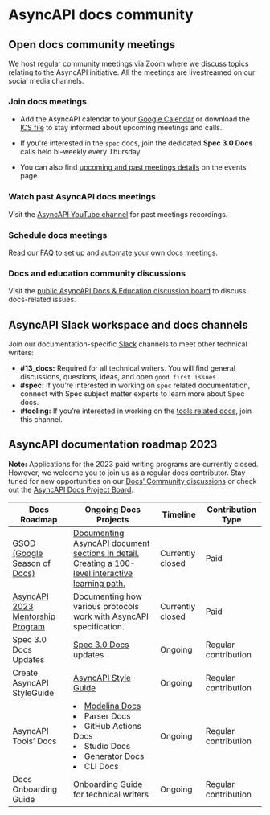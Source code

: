 # AsyncAPI docs community

## Open docs community meetings

We host regular community meetings via Zoom where we discuss topics relating to the AsyncAPI initiative. All the meetings are livestreamed on our social media channels.

### Join docs meetings

- Add the AsyncAPI calendar to your [Google Calendar](https://calendar.google.com/calendar/u/3?cid=Y19xOXRzZWlnbG9tZHNqNm5qdWh2YnB0czExY0Bncm91cC5jYWxlbmRhci5nb29nbGUuY29t) or download the [ICS file](https://calendar.google.com/calendar/ical/c_q9tseiglomdsj6njuhvbpts11c%40group.calendar.google.com/public/basic.ics) to stay informed about upcoming meetings and calls.

- If you're interested in the `spec` docs, join the dedicated **Spec 3.0 Docs** calls held bi-weekly every Thursday. 

- You can also find [upcoming and past meetings details](https://www.asyncapi.com/community/events) on the events page. 

### Watch past AsyncAPI docs meetings


Visit the [AsyncAPI YouTube channel](https://www.youtube.com/AsyncAPI) for past meetings recordings.

### Schedule docs meetings


Read our FAQ to [set up and automate your own docs meetings](https://github.com/asyncapi/community/blob/master/MEETINGS_ORGANIZATION.md).


### Docs and education community discussions

Visit the [public AsyncAPI Docs & Education discussion board](https://github.com/orgs/asyncapi/discussions/categories/docs-education) to discuss docs-related issues.


## AsyncAPI Slack workspace and docs channels


Join our documentation-specific [Slack](https://www.asyncapi.com/slack-invite) channels to meet other technical writers:

- **#13_docs:** Required for all technical writers. You will find general discussions, questions, ideas, and open `good first issues.`
- **#spec:** If you’re interested in working on `spec` related documentation, connect with Spec subject matter experts to learn more about Spec docs.
- **#tooling:** If you’re interested in working on the [tools related docs](https://www.asyncapi.com/docs/tools), join this channel.



## AsyncAPI documentation roadmap 2023

**Note:** Applications for the 2023 paid writing programs are currently closed. However, we welcome you to join us as a regular docs contributor. Stay tuned for new opportunities on our [Docs’ Community discussions](https://github.com/orgs/asyncapi/discussions/categories/docs-education) or check out the [AsyncAPI Docs Project Board](https://github.com/orgs/asyncapi/projects/12).

| Docs Roadmap | Ongoing Docs Projects | Timeline | Contribution Type |
|--------------|-----------------------|----------|---------------------|
| [GSOD (Google Season of Docs)](https://developers.google.com/season-of-docs/docs/timeline) | [Documenting AsyncAPI document sections in detail. Creating a 100-level interactive learning path.](https://github.com/asyncapi/website/issues/1507) | Currently closed | Paid |
| [AsyncAPI 2023 Mentorship Program](https://github.com/orgs/asyncapi/discussions/689) | Documenting how various protocols work with AsyncAPI specification. | Currently closed | Paid |
| Spec 3.0 Docs Updates | [Spec 3.0 Docs](https://github.com/asyncapi/website/issues/1433) updates | Ongoing | Regular contribution |
| Create AsyncAPI StyleGuide | [AsyncAPI Style Guide](https://github.com/asyncapi/website/issues/1240) | Ongoing | Regular contribution |
| AsyncAPI Tools’ Docs | <li>[Modelina Docs](https://github.com/asyncapi/modelina/tree/master/docs) </li>  <li>Parser Docs </li> <li>GitHub Actions Docs</li> <li>Studio Docs</li> <li>Generator Docs</li> <li>CLI Docs</li> | Ongoing | Regular contribution |
| Docs Onboarding Guide | Onboarding Guide for technical writers | Ongoing | Regular contribution |
